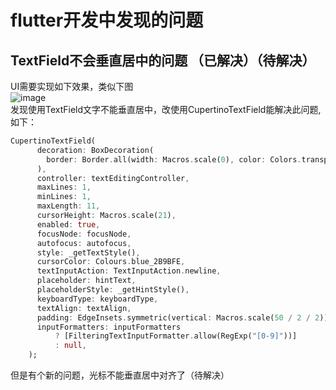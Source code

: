 # flutter开发中发现的问题

## TextField不会垂直居中的问题 （已解决）（待解决）

UI需要实现如下效果，类似下图  
![image](https://yoffieyf.github.io/Yoffie/image/flutter_01.png)  
发现使用TextField文字不能垂直居中，改使用CupertinoTextField能解决此问题,如下：  

```Dart
CupertinoTextField(
      decoration: BoxDecoration(
        border: Border.all(width: Macros.scale(0), color: Colors.transparent),
      ),
      controller: textEditingController,
      maxLines: 1,
      minLines: 1,
      maxLength: 11,
      cursorHeight: Macros.scale(21),
      enabled: true,
      focusNode: focusNode,
      autofocus: autofocus,
      style: _getTextStyle(),
      cursorColor: Colours.blue_2B9BFE,
      textInputAction: TextInputAction.newline,
      placeholder: hintText,
      placeholderStyle: _getHintStyle(),
      keyboardType: keyboardType,
      textAlign: textAlign,
      padding: EdgeInsets.symmetric(vertical: Macros.scale(50 / 2 / 2)),
      inputFormatters: inputFormatters
          ? [FilteringTextInputFormatter.allow(RegExp("[0-9]"))]
          : null,
    );
```

但是有个新的问题，光标不能垂直居中对齐了（待解决）